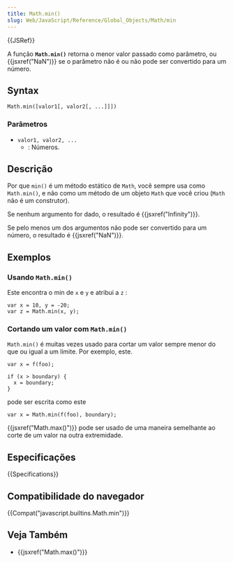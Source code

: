 ```yaml
---
title: Math.min()
slug: Web/JavaScript/Reference/Global_Objects/Math/min
---
```


{{JSRef}}

A função **`Math.min()`** retorna o menor valor passado como parâmetro, ou {{jsxref("NaN")}} se o parâmetro não é ou não pode ser convertido para um número.

## Syntax

```
Math.min([valor1[, valor2[, ...]]])
```

### Parâmetros

- `valor1, valor2, ...`
  - : Números.

## Descrição

Por que `min()` é um método estático de `Math`, você sempre usa como `Math.min()`, e não como um método de um objeto `Math` que você criou (`Math` não é um construtor).

Se nenhum argumento for dado, o resultado é {{jsxref("Infinity")}}.

Se pelo menos um dos argumentos não pode ser convertido para um número, o resultado é {{jsxref("NaN")}}.

## Exemplos

### Usando `Math.min()`

Este encontra o min de `x` e `y` e atribui a `z` :

```
var x = 10, y = -20;
var z = Math.min(x, y);
```

### Cortando um valor com `Math.min()`

`Math.min()` é muitas vezes usado para cortar um valor sempre menor do que ou igual a um limite. Por exemplo, este.

```
var x = f(foo);

if (x > boundary) {
  x = boundary;
}
```

pode ser escrita como este

```
var x = Math.min(f(foo), boundary);
```

{{jsxref("Math.max()")}} pode ser usado de uma maneira semelhante ao corte de um valor na outra extremidade.

## Especificações

{{Specifications}}

## Compatibilidade do navegador

{{Compat("javascript.builtins.Math.min")}}

## Veja Também

- {{jsxref("Math.max()")}}
